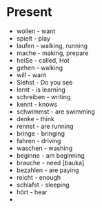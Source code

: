 # Present
* wollen - want
* spielt - play
* laufen - walking, running
* mache - making, prepare
* heiSe - called, Hot
* gehen - walking
* will - want
* Siehst - Do you see
* lernt - is learning
* schreiben - writing
* kennt - knows
* schwimmst - are swimming
* denke - think
* rennst - are running
* bringe - bringing
* fahren - driving
* waschen - washing
* beginne - am beginning
* brauche - need [bauka]
* bezahlen - are paying
* reicht - enough
* schlafst - sleeping
* hört - hear
* 
